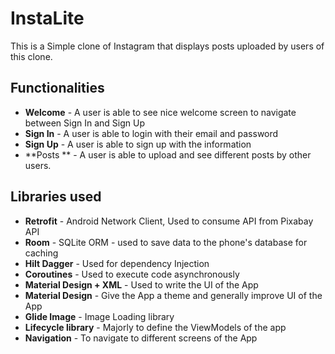 # InstaLite

This is a Simple clone of Instagram that displays posts uploaded by users of this clone.

## Functionalities

- **Welcome** - A user is able to see nice welcome screen to navigate between Sign In and Sign Up
- **Sign In** - A user is able to login with their email and password
- **Sign Up** - A user is able to sign up with the information
- **Posts ** - A user is able to upload and see different posts by other users.


## Libraries used

- **Retrofit** - Android Network Client, Used to consume API from Pixabay API
- **Room** - SQLite ORM - used to save data to the phone's database for caching
- **Hilt Dagger** - Used for dependency Injection
- **Coroutines** - Used to execute code asynchronously
- **Material Design + XML** - Used to write the UI of the App
- **Material Design** - Give the App a theme and generally improve UI of the App
- **Glide Image** - Image Loading library
- **Lifecycle library** - Majorly to define the ViewModels of the app
- **Navigation** - To navigate to different screens of the App
